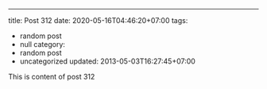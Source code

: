 ---
title: Post 312
date: 2020-05-16T04:46:20+07:00
tags:
  - random post
  - null
category:
  - random post
  - uncategorized
updated: 2013-05-03T16:27:45+07:00

This is content of post 312
